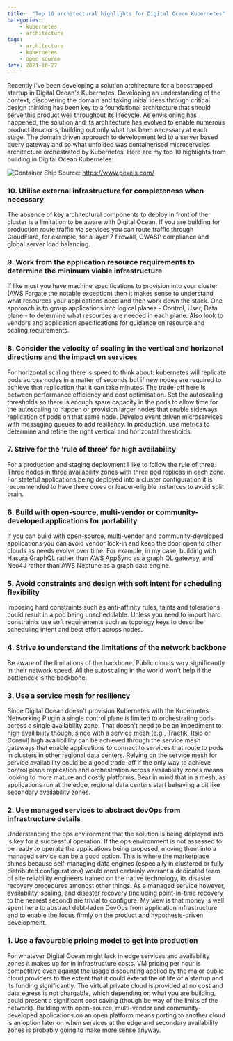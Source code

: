 ```yaml
---
title:  "Top 10 architectural highlights for Digital Ocean Kubernetes"
categories: 
    - kubernetes
    - architecture
tags: 
    - architecture
    - kubernetes
    - open source
date: 2021-10-27
---
```


Recently I've been developing a solution architecture for a boostrapped startup in Digital Ocean's Kubernetes. Developing an understanding of the context, discovering the domain and taking initial ideas through critical design thinking has been key to a foundational architecture that should serve this product well throughout its lifecycle. As envisioning has happened, the solution and its architecture has evolved to enable numerous product iterations, building out only what has been necessary at each stage. The domain driven approach to development led to a server based query gateway and so what unfolded was containerised microservcies architecture orchestrated by Kubernetes. Here are my top 10 highlights from building in Digital Ocean Kubernetes:

![Container Ship](containers.jpg)
Source: https://www.pexels.com/

### 10. Utilise external infrastructure for completeness when necessary

The absence of key architectural components to deploy in front of the cluster is a limitation to be aware with Digital Ocean. If you are building for production route traffic via services you can route traffic through CloudFlare, for example, for a layer 7 firewall, OWASP compliance and global server load balancing.

### 9. Work from the application resource requirements to determine the minimum viable infrastructure

If like most you have machine specifications to provision into your cluster (AWS Fargate the notable exception) then it makes sense to understand what resources your applications need and then work down the stack. One approach is to group applications into logical planes - Control, User, Data plane - to determine what resources are needed in each plane. Also look to vendors and application specifications for guidance on resource and scaling requirements.

### 8. Consider the velocity of scaling in the vertical and horizonal directions and the impact on services 

For horizontal scaling there is speed to think about: kubernetes will replicate pods across nodes in a matter of seconds but if new nodes are required to achieve that replication that it can take minutes. The trade-off here is between performance efficiency and cost optimisation. Set the autoscaling thresholds so there is enough spare capacity in the pods to allow time for the autoscaling to happen or provision larger nodes that enable sideways replication of pods on that same node. Develop event driven microservices with messaging queues to add resiliency. In production, use metrics to determine and refine the right vertical and horizontal thresholds.

### 7. Strive for the 'rule of three' for high availability

For a production and staging deployment I like to follow the rule of three. Three nodes in three availability zones with three pod replicas in each zone. For stateful applications being deployed into a cluster configuration it is recommended to have three cores or leader-eligible instances to avoid split brain.   

### 6. Build with open-source, multi-vendor or community-developed applications for portability

If you can build with open-source, multi-vendor and community-developed applications you can avoid vendor lock-in and keep the door open to other clouds as needs evolve over time. For example, in my case, building with Hasura GraphQL rather than AWS AppSync as a graph QL gateway, and Neo4J rather than AWS Neptune as a graph data engine.

### 5. Avoid constraints and design with soft intent for scheduling flexibility

Imposing hard constraints such as anti-affinity rules, taints and tolerations could result in a pod being unschedulable. Unless you need to import hard constraints use soft requirements such as topology keys to describe scheduling intent and best effort across nodes.

### 4. Strive to understand the limitations of the network backbone

Be aware of the limitations of the backbone. Public clouds vary significantly in their network speed. All the autoscaling in the world won't help if the bottleneck is the backbone. 

### 3. Use a service mesh for resiliency

Since Digital Ocean doesn't provision Kubernetes with the Kubernetes Networking Plugin a single control plane is limited to orchestrating pods across a single availability zone. That doesn't need to be an impediment to high availibility though, since with a service mesh (e.g., Traefik, Itsio or Consul) high availibilility can be achieved through the service mesh gateways that enable applications to connect to services that route to pods in clusters in other regional data centers. Relying on the service mesh for service availability could be a good trade-off if the only way to achieve control plane replication and orchestration across availablility zones means looking to more mature and costly platforms. Bear in mind that in a mesh, as applications run at the edge, regional data centers start behaving a bit like secondary availability zones.

### 2. Use managed services to abstract devOps from infrastructure details

Understanding the ops environment that the solution is being deployed into is key for a successful operation. If the ops environment is not assessed to be ready to operate the applications being proposed, moving them into a managed service can be a good option. This is where the marketplace shines because self-managing data engines (especially in clustered or fully distributed configurations) would most certainly warrant a dedicated team of site reliability engineers trained on the native technology, its disaster recovery procedures amongst other things. As a managed service however, availability, scaling, and disaster recovery (including point-in-time recovery to the nearest second) are trivial to configure. My view is that money is well spent here to abstract debt-laden DevOps from application infrastructure and to enable the focus firmly on the product and hypothesis-driven development.

### 1. Use a favourable pricing model to get into production

For whatever Digital Ocean might lack in edge services and availability zones it makes up for in infrastructure costs. VM pricing per hour is competitive even against the usage discounting applied by the major public cloud providers to the extent that it could extend the of life of a startup and its funding significantly. The virtual private cloud is provided at no cost and data egress is not chargable, which depending on what you are building, could present a significant cost saving (though be way of the limits of the network).  Building with open-source, multi-vendor and community-developed applications on an open platform means porting to another cloud is an option later on when services at the edge and secondary availability zones is probably going to make more sense anyway.



